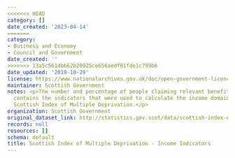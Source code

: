 ```yaml
---
<<<<<<< HEAD
category: []
date_created: '2023-04-14'
=======
category:
- Business and Economy
- Council and Government
date_created: ''
>>>>>>> 13a5c5614b662b20925ce656aedf81fde1c799b6
date_updated: '2019-10-29'
license: https://www.nationalarchives.gov.uk/doc/open-government-licence/version/3/
maintainer: Scottish Government
notes: <p>The number and percentage of people claiming relevant benefits. This dataset
  contains the indicators that were used to calculate the income domain of the 2016
  Scottish Index of Multiple Deprivation.</p>
organization: Scottish Government
original_dataset_link: http://statistics.gov.scot/data/scottish-index-of-multiple-deprivation---income-indicators
records: null
resources: []
schema: default
title: Scottish Index of Multiple Deprivation - Income Indicators
---
```

